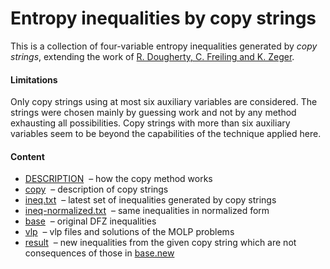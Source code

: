 Entropy inequalities by copy strings
=====================================

This is a collection of four-variable entropy inequalities generated by
*copy strings*, extending the work of
[R. Dougherty, C. Freiling and K. Zeger](http://arxiv.org/pdf/1104.3602v1).

#### Limitations

Only copy strings using at most six auxiliary variables are considered. The
strings were chosen mainly by guessing work and not by any method exhausting
all possibilities. Copy strings with more than six auxiliary variables seem
to be beyond the capabilities of the technique applied here.

####  Content

* [DESCRIPTION](DESCRIPTION.md) &nbsp;&ndash; how the copy method works
* [copy](copy.txt) &nbsp;&ndash; description of copy strings
* [ineq.txt](ineq.txt) &nbsp;&ndash; latest set of inequalities generated by copy strings
* [ineq-normalized.txt](ineq-normalized.txt) &nbsp;&ndash; same inequalities in normalized form 
* [base](base.new) &nbsp;&ndash; original DFZ inequalities
* [vlp](vlp) &nbsp;&ndash; vlp files and solutions of the MOLP problems
* [result](result) &nbsp;&ndash; new inequalities from the given copy string which are not 
consequences of those in [base.new](base.new)



